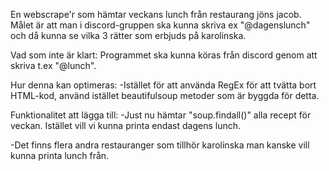 En webscrape'r som hämtar veckans lunch från restaurang jöns jacob. 
Målet är att man i discord-gruppen ska kunna skriva ex "@dagenslunch" 
och då kunna se vilka 3 rätter som erbjuds på karolinska. 

Vad som inte är klart: 
Programmet ska kunna köras från discord genom att skriva t.ex "@lunch".

Hur denna kan optimeras: 
-Istället för att använda RegEx för att tvätta bort HTML-kod, använd istället 
beautifulsoup metoder som är byggda för detta. 

Funktionalitet att lägga till: 
-Just nu hämtar "soup.findall()" alla recept för veckan. Istället vill vi 
kunna printa endast dagens lunch. 

-Det finns flera andra restauranger som tillhör karolinska man kanske vill 
kunna printa lunch från. 




